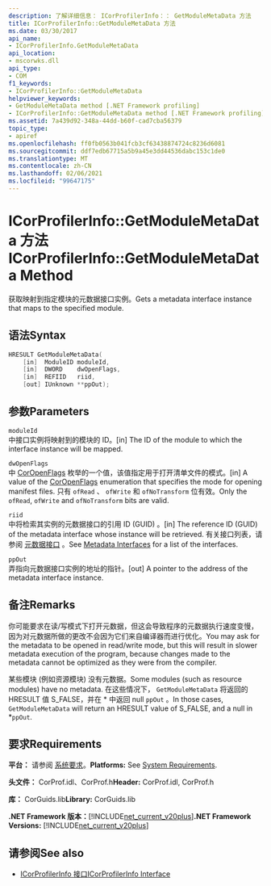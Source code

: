 ```yaml
---
description: 了解详细信息： ICorProfilerInfo：： GetModuleMetaData 方法
title: ICorProfilerInfo::GetModuleMetaData 方法
ms.date: 03/30/2017
api_name:
- ICorProfilerInfo.GetModuleMetaData
api_location:
- mscorwks.dll
api_type:
- COM
f1_keywords:
- ICorProfilerInfo::GetModuleMetaData
helpviewer_keywords:
- GetModuleMetaData method [.NET Framework profiling]
- ICorProfilerInfo::GetModuleMetaData method [.NET Framework profiling]
ms.assetid: 7a439d92-348a-44dd-b60f-cad7cba56379
topic_type:
- apiref
ms.openlocfilehash: ff0fb0563b041fcb3cf63438874724c8236d6081
ms.sourcegitcommit: ddf7edb67715a5b9a45e3dd44536dabc153c1de0
ms.translationtype: MT
ms.contentlocale: zh-CN
ms.lasthandoff: 02/06/2021
ms.locfileid: "99647175"
---
```

# <a name="icorprofilerinfogetmodulemetadata-method"></a><span data-ttu-id="1ef93-103">ICorProfilerInfo::GetModuleMetaData 方法</span><span class="sxs-lookup"><span data-stu-id="1ef93-103">ICorProfilerInfo::GetModuleMetaData Method</span></span>

<span data-ttu-id="1ef93-104">获取映射到指定模块的元数据接口实例。</span><span class="sxs-lookup"><span data-stu-id="1ef93-104">Gets a metadata interface instance that maps to the specified module.</span></span>  
  
## <a name="syntax"></a><span data-ttu-id="1ef93-105">语法</span><span class="sxs-lookup"><span data-stu-id="1ef93-105">Syntax</span></span>  
  
```cpp  
HRESULT GetModuleMetaData(  
    [in]  ModuleID moduleId,  
    [in]  DWORD    dwOpenFlags,  
    [in]  REFIID   riid,  
    [out] IUnknown **ppOut);  
```  
  
## <a name="parameters"></a><span data-ttu-id="1ef93-106">参数</span><span class="sxs-lookup"><span data-stu-id="1ef93-106">Parameters</span></span>  

 `moduleId`  
 <span data-ttu-id="1ef93-107">中接口实例将映射到的模块的 ID。</span><span class="sxs-lookup"><span data-stu-id="1ef93-107">[in] The ID of the module to which the interface instance will be mapped.</span></span>  
  
 `dwOpenFlags`  
 <span data-ttu-id="1ef93-108">中 [CorOpenFlags](../metadata/coropenflags-enumeration.md) 枚举的一个值，该值指定用于打开清单文件的模式。</span><span class="sxs-lookup"><span data-stu-id="1ef93-108">[in] A value of the [CorOpenFlags](../metadata/coropenflags-enumeration.md) enumeration that specifies the mode for opening manifest files.</span></span> <span data-ttu-id="1ef93-109">只有 `ofRead` 、 `ofWrite` 和 `ofNoTransform` 位有效。</span><span class="sxs-lookup"><span data-stu-id="1ef93-109">Only the `ofRead`, `ofWrite` and `ofNoTransform` bits are valid.</span></span>  
  
 `riid`  
 <span data-ttu-id="1ef93-110">中将检索其实例的元数据接口的引用 ID (GUID) 。</span><span class="sxs-lookup"><span data-stu-id="1ef93-110">[in] The reference ID (GUID) of the metadata interface whose instance will be retrieved.</span></span> <span data-ttu-id="1ef93-111">有关接口列表，请参阅 [元数据接口](../metadata/metadata-interfaces.md) 。</span><span class="sxs-lookup"><span data-stu-id="1ef93-111">See [Metadata Interfaces](../metadata/metadata-interfaces.md) for a list of the interfaces.</span></span>  
  
 `ppOut`  
 <span data-ttu-id="1ef93-112">弄指向元数据接口实例的地址的指针。</span><span class="sxs-lookup"><span data-stu-id="1ef93-112">[out] A pointer to the address of the metadata interface instance.</span></span>  
  
## <a name="remarks"></a><span data-ttu-id="1ef93-113">备注</span><span class="sxs-lookup"><span data-stu-id="1ef93-113">Remarks</span></span>  

 <span data-ttu-id="1ef93-114">你可能要求在读/写模式下打开元数据，但这会导致程序的元数据执行速度变慢，因为对元数据所做的更改不会因为它们来自编译器而进行优化。</span><span class="sxs-lookup"><span data-stu-id="1ef93-114">You may ask for the metadata to be opened in read/write mode, but this will result in slower metadata execution of the program, because changes made to the metadata cannot be optimized as they were from the compiler.</span></span>  
  
 <span data-ttu-id="1ef93-115">某些模块 (例如资源模块) 没有元数据。</span><span class="sxs-lookup"><span data-stu-id="1ef93-115">Some modules (such as resource modules) have no metadata.</span></span> <span data-ttu-id="1ef93-116">在这些情况下， `GetModuleMetaData` 将返回的 HRESULT 值 S_FALSE，并在 \* 中返回 null `ppOut` 。</span><span class="sxs-lookup"><span data-stu-id="1ef93-116">In those cases, `GetModuleMetaData` will return an HRESULT value of S_FALSE, and a null in \*`ppOut`.</span></span>  
  
## <a name="requirements"></a><span data-ttu-id="1ef93-117">要求</span><span class="sxs-lookup"><span data-stu-id="1ef93-117">Requirements</span></span>  

 <span data-ttu-id="1ef93-118">**平台：** 请参阅 [系统要求](../../get-started/system-requirements.md)。</span><span class="sxs-lookup"><span data-stu-id="1ef93-118">**Platforms:** See [System Requirements](../../get-started/system-requirements.md).</span></span>  
  
 <span data-ttu-id="1ef93-119">**头文件：** CorProf.idl、CorProf.h</span><span class="sxs-lookup"><span data-stu-id="1ef93-119">**Header:** CorProf.idl, CorProf.h</span></span>  
  
 <span data-ttu-id="1ef93-120">**库：** CorGuids.lib</span><span class="sxs-lookup"><span data-stu-id="1ef93-120">**Library:** CorGuids.lib</span></span>  
  
 <span data-ttu-id="1ef93-121">**.NET Framework 版本：**[!INCLUDE[net_current_v20plus](../../../../includes/net-current-v20plus-md.md)]</span><span class="sxs-lookup"><span data-stu-id="1ef93-121">**.NET Framework Versions:** [!INCLUDE[net_current_v20plus](../../../../includes/net-current-v20plus-md.md)]</span></span>  
  
## <a name="see-also"></a><span data-ttu-id="1ef93-122">请参阅</span><span class="sxs-lookup"><span data-stu-id="1ef93-122">See also</span></span>

- [<span data-ttu-id="1ef93-123">ICorProfilerInfo 接口</span><span class="sxs-lookup"><span data-stu-id="1ef93-123">ICorProfilerInfo Interface</span></span>](icorprofilerinfo-interface.md)
